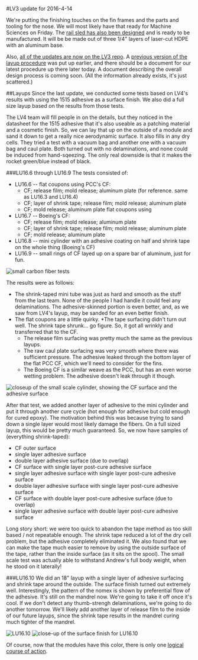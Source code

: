 #LV3 update for 2016-4-14

We're putting the finishing touches on the fin frames and the parts and tooling for the nose. We will most likely have that ready for Machine Sciences on Friday. 
The [rail sled has also been designed](https://github.com/psas/sw-cad-airframe-lv3.0/tree/master/solidWorks/railSled) and is ready to be manufactured. It will be be made out of three 1/4" layers of laser-cut HDPE with an aluminum base.

Also, [all of the updates are now on the LV3 repo](https://github.com/psas/sw-cad-airframe-lv3.0/tree/master/doc/updates). A [previous version of the layup procedure](https://github.com/psas/sw-cad-airframe-lv3.0/blob/master/doc/LU16-2procedure.md) was put up earlier, and there should be a document for our latest procedure up there later today.
A document describing the overall design process is coming soon. (All the information already exists, it's just scattered.)

##Layups
Since the last update, we conducted some tests based on LV4's results with using the 1515 adhesive as a surface finish.
We also did a full size layup based on the results from those tests.

The LV4 team will fill people in on the details, but they noticed in the datasheet for the 1515 adhesive that it's also useable as a patching material and a cosmetic finish. So, we can lay that up on the outside of a module and sand it down to get a really nice aerodynamic surface. It also fills in any dry cells.
They tried a test with a vacuum bag and another one with a vacuum bag and caul plate. Both turned out with no delaminations, and none could be induced from hand-sqeezing.
The only real downside is that it makes the rocket green/blue instead of black. 

###LU16.6 through LU16.9
The tests consisted of:
* LU16.6 -- flat coupons using PCC's CF:
	* CF; release film; mold release; aluminum plate (for reference. same as LU16.3 and LU16.4)
	* CF; layer of shrink tape; release film; mold release; aluminum plate
	* CF; mold release; aluminum plate flat coupons using
* LU16.7 -- Boeing's CF:
	* CF; release film; mold release; aluminum plate
	* CF; layer of shrink tape; release film; mold release; aluminum plate
	* CF; mold release; aluminum plate
* LU16.8 -- mini cylinder with an adhesive coating on half and shrink tape on the whole thing (Boeing's CF)
* LU16.9 -- small rings of CF layed up on a spare bar of aluminum, just for fun.

![small carbon fiber tests](../img/coupons.jpg)

The results were as follows:
* The shrink-taped mini tube was just as hard and smooth as the stuff from the last team. None of the people I had handle it could feel any delaminations. The adhesive-skinned portion is even better, and, as we saw from LV4's layup, may be sanded for an even better finish.
* The flat coupons are a little quirky. 
	*The tape surfacing didn't turn out well. The shrink tape shrunk... go figure. So, it got all wrinkly and transferred that to the CF. 
	* The release film surfacing was pretty much the same as the previous layups. 
	* The raw caul plate surfacing was very smooth where there was sufficient pressure. The adhesive leaked through the bottom layer of the flat PCC CF, which we'll need to consider for the fins.
	* The Boeing CF is a similar weave as the PCC, but has an even worse wetting problem. The adhesive doesn't leak through it though.

![closeup of the small scale cylinder, showing the CF surface and the adhesive surface](../img/LU16.8.jpg)

After that test, we added another layer of adhesive to the mini cylinder and put it through another cure cycle (hot enough for adhesive but cold enough for cured epoxy). 
The motivation behind this was because trying to sand down a single layer would most likely damage the fibers. On a full sized layup, this would be pretty much guaranteed. 
So, we now have samples of (everything shrink-taped):
* CF outer surface
* single layer adhesive surface
* double layer adhesive surface (due to overlap)
* CF surface with single layer post-cure adhesive surface
* single layer adhesive surface with single layer post-cure adhesive surface
* double layer adhesive surface with single layer post-cure adhesive surface
* CF surface with double layer post-cure adhesive surface (due to overlap)
* single layer adhesive surface with double layer post-cure adhesive surface

Long story short: we were too quick to abandon the tape method as too skill based / not repeatable enough. The shrink tape reduced a lot of the dry cell problem, but the adhesive completely eliminated it. 
We also found that we can make the tape much easier to remove by using the outside surface of the tape, rather than the inside surface (as it sits on the spool).
The small scale test was actually able to withstand Andrew's full body weight, when he stood on it laterally!

###LU16.10
We did an 18" layup with a single layer of adhesive surfacing and shrink tape around the outside. The surface finish turned out extremely well.
Interestingly, the pattern of the nomex is shown by preferential flow of the adhesive. 
It's still on the mandrel now. We're going to take it off once it's cool. 
If we don't detect any thumb-strengh delaminations, we're going to do another tomorrow. 
We'll likely add another layer of release film to the inside of our future layups, since the shrink tape results in the mandrel curing much tighter of the mandrel.

![LU16.10](../img/LU16.10wide.jpg)
![close-up of the surface finish for LU16.10](../img/LU16.10close.jpg)

Of course, now that the modules have this color, there is only one [logical course of action](../img/pdxTile.jpg).

